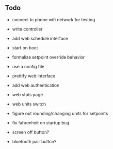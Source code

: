 ## Todo

- connect to phone wifi network for testing
- write controller
- add web schedule interface
- start on boot

- formalize setpoint override behavior
- use a config file
- prettify web interface
- add web authentication
- web stats page
- web units switch
- figure out rounding/changing units for setpoints

- fix fahrenheit on startup bug
- screen off button?
- bluetooth pair button?